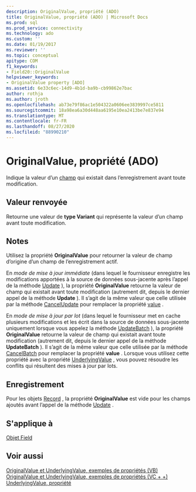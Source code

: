 ```yaml
---
description: OriginalValue, propriété (ADO)
title: OriginalValue, propriété (ADO) | Microsoft Docs
ms.prod: sql
ms.prod_service: connectivity
ms.technology: ado
ms.custom: ''
ms.date: 01/19/2017
ms.reviewer: ''
ms.topic: conceptual
apitype: COM
f1_keywords:
- Field20::OriginalValue
helpviewer_keywords:
- OriginalValue property [ADO]
ms.assetid: 6e33c6ec-14d9-4b1d-ba9b-cb99862e7bac
author: rothja
ms.author: jroth
ms.openlocfilehash: ab73e79f86ac1e504322a0606ee3839997ce5811
ms.sourcegitcommit: 18a98ea6a30d448aa6195e10ea2413be7e837e94
ms.translationtype: MT
ms.contentlocale: fr-FR
ms.lasthandoff: 08/27/2020
ms.locfileid: "88990210"
---
```

# <a name="originalvalue-property-ado"></a>OriginalValue, propriété (ADO)
Indique la valeur d’un [champ](./field-object.md) qui existait dans l’enregistrement avant toute modification.  
  
## <a name="return-value"></a>Valeur renvoyée  
 Retourne une valeur de **type Variant** qui représente la valeur d’un champ avant toute modification.  
  
## <a name="remarks"></a>Notes  
 Utilisez la propriété **OriginalValue** pour retourner la valeur de champ d’origine d’un champ de l’enregistrement actif.  
  
 En *mode de mise à jour immédiate* (dans lequel le fournisseur enregistre les modifications apportées à la source de données sous-jacente après l’appel de la méthode [Update](./update-method.md) ), la propriété **OriginalValue** retourne la valeur de champ qui existait avant toute modification (autrement dit, depuis le dernier appel de la méthode **Update** ). Il s’agit de la même valeur que celle utilisée par la méthode [CancelUpdate](./cancelupdate-method-ado.md) pour remplacer la propriété [value](./value-property-ado.md) .  
  
 En *mode de mise à jour par lot* (dans lequel le fournisseur met en cache plusieurs modifications et les écrit dans la source de données sous-jacente uniquement lorsque vous appelez la méthode [UpdateBatch](./updatebatch-method.md) ), la propriété **OriginalValue** retourne la valeur de champ qui existait avant toute modification (autrement dit, depuis le dernier appel de la méthode **UpdateBatch** ). Il s’agit de la même valeur que celle utilisée par la méthode [CancelBatch](./cancelbatch-method-ado.md) pour remplacer la propriété **value** . Lorsque vous utilisez cette propriété avec la propriété [UnderlyingValue](./underlyingvalue-property.md) , vous pouvez résoudre les conflits qui résultent des mises à jour par lots.  
  
## <a name="record"></a>Enregistrement  
 Pour les objets [Record](./record-object-ado.md) , la propriété **OriginalValue** est vide pour les champs ajoutés avant l’appel de la méthode [Update](./update-method.md) .  
  
## <a name="applies-to"></a>S'applique à  
 [Objet Field](./field-object.md)  
  
## <a name="see-also"></a>Voir aussi  
 [OriginalValue et UnderlyingValue, exemples de propriétés (VB)](./originalvalue-and-underlyingvalue-properties-example-vb.md)   
 [OriginalValue et UnderlyingValue, exemples de propriétés (VC + +)](./originalvalue-and-underlyingvalue-properties-example-vc.md)   
 [UnderlyingValue, propriété](./underlyingvalue-property.md)